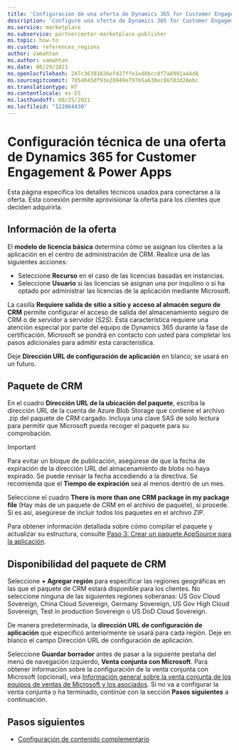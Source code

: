 ```yaml
---
title: 'Configuración de una oferta de Dynamics 365 for Customer Engagement & Power Apps en Microsoft AppSource: Azure Marketplace'
description: 'Configure una oferta de Dynamics 365 for Customer Engagement & Power Apps en Microsoft AppSource: Azure Marketplace.'
ms.service: marketplace
ms.subservice: partnercenter-marketplace-publisher
ms.topic: how-to
ms.custom: references_regions
author: vamahtan
ms.author: vamahtan
ms.date: 06/29/2021
ms.openlocfilehash: 247c36391826ef427ffe1ed8bcc8f7a8991a44d8
ms.sourcegitcommit: 7854045df93e28949e79765a638ec86f83d28ebc
ms.translationtype: HT
ms.contentlocale: es-ES
ms.lasthandoff: 08/25/2021
ms.locfileid: "122864430"
---
```

# <a name="set-up-dynamics-365-for-customer-engagement--power-apps-offer-technical-configuration"></a>Configuración técnica de una oferta de Dynamics 365 for Customer Engagement & Power Apps

Esta página especifica los detalles técnicos usados para conectarse a la oferta. Esta conexión permite aprovisionar la oferta para los clientes que deciden adquirirla.

## <a name="offer-information"></a>Información de la oferta

El **modelo de licencia básica** determina cómo se asignan los clientes a la aplicación en el centro de administración de CRM. Realice una de las siguientes acciones:

- Seleccione **Recurso** en el caso de las licencias basadas en instancias.
- Seleccione **Usuario** si las licencias se asignan una por inquilino o si ha optado por administrar las licencias de la aplicación mediante Microsoft.

La casilla **Requiere salida de sitio a sitio y acceso al almacén seguro de CRM** permite configurar el acceso de salida del almacenamiento seguro de CRM o de servidor a servidor (S2S). Esta característica requiere una atención especial por parte del equipo de Dynamics 365 durante la fase de certificación. Microsoft se pondrá en contacto con usted para completar los pasos adicionales para admitir esta característica.

Deje **Dirección URL de configuración de aplicación** en blanco; se usará en un futuro.

## <a name="crm-package"></a>Paquete de CRM

En el cuadro **Dirección URL de la ubicación del paquete**, escriba la dirección URL de la cuenta de Azure Blob Storage que contiene el archivo .zip del paquete de CRM cargado. Incluya una clave SAS de solo lectura para permitir que Microsoft pueda recoger el paquete para su comprobación.

> [!IMPORTANT]
> Para evitar un bloque de publicación, asegúrese de que la fecha de expiración de la dirección URL del almacenamiento de blobs no haya expirado. Se puede revisar la fecha accediendo a la directiva. Se recomienda que el **Tiempo de expiración** sea al menos dentro de un mes.

Seleccione el cuadro **There is more than one CRM package in my package file** (Hay más de un paquete de CRM en el archivo de paquete), si procede. Si es así, asegúrese de incluir todos los paquetes en el archivo ZIP.

Para obtener información detallada sobre cómo compilar el paquete y actualizar su estructura, consulte [Paso 3: Crear un paquete AppSource para la aplicación](/powerapps/developer/common-data-service/create-package-app-appsource).

## <a name="crm-package-availability"></a>Disponibilidad del paquete de CRM

Seleccione **+ Agregar región** para especificar las regiones geográficas en las que el paquete de CRM estará disponible para los clientes. No seleccione ninguna de las siguientes regiones soberanas: US Gov Cloud Sovereign, China Cloud Sovereign, Germany Sovereign, US Gov High Cloud Sovereign, Test in production Sovereign o US DoD Cloud Sovereign.

De manera predeterminada, la **dirección URL de configuración de aplicación** que especificó anteriormente se usará para cada región. Deje en blanco el campo Dirección URL de configuración de aplicación.

Seleccione **Guardar borrador** antes de pasar a la siguiente pestaña del menú de navegación izquierdo, **Venta conjunta con Microsoft**. Para obtener información sobre la configuración de la venta conjunta con Microsoft (opcional), vea [Información general sobre la venta conjunta de los equipos de ventas de Microsoft y los asociados](./co-sell-overview.md). Si no va a configurar la venta conjunta o ha terminado, continúe con la sección **Pasos siguientes** a continuación.

## <a name="next-steps"></a>Pasos siguientes

- [Configuración de contenido complementario](dynamics-365-customer-engage-supplemental-content.md)